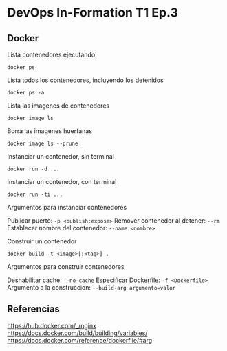 # DevOps In-Formation T1 Ep.3

## Docker

Lista contenedores ejecutando

`docker ps` 

Lista todos los contenedores, incluyendo los detenidos

`docker ps -a`

Lista las imagenes de contenedores

`docker image ls`

Borra las imagenes huerfanas

`docker image ls --prune`

Instanciar un contenedor, sin terminal

`docker run -d ...`

Instanciar un contenedor, con terminal

`docker run -ti ...`

Argumentos para instanciar contenedores

Publicar puerto: ` -p <publish:expose> `
Remover contenedor al detener: ` --rm `
Establecer nombre del contenedor: ` --name <nombre> `

Construir un contenedor

`docker build -t <image>[:<tag>] .`

Argumentos para construir contenedores

Deshabilitar cache: ` --no-cache `
Especificar Dockerfile: ` -f <Dockerfile> `
Argumento a la construccion: ` --build-arg argumento=valor `

## Referencias

https://hub.docker.com/_/nginx
https://docs.docker.com/build/building/variables/
https://docs.docker.com/reference/dockerfile/#arg
